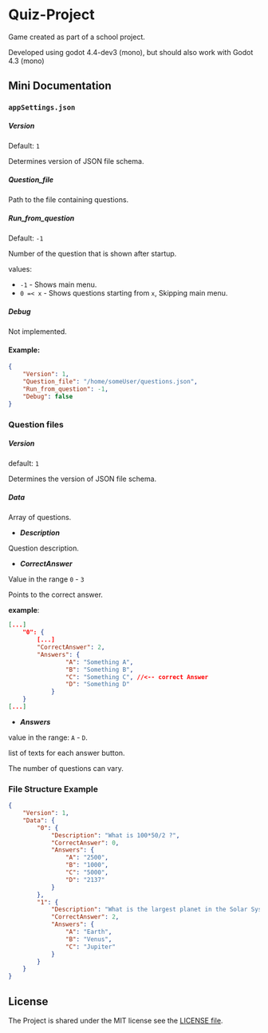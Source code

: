 # Quiz-Project

Game created as part of a school project.

Developed using godot 4.4-dev3 (mono), but should also work with Godot 4.3 (mono)

## Mini Documentation

### `appSettings.json`

##### Version

Default: `1`

Determines version of JSON file schema.

##### Question_file

Path to the file containing questions.

##### Run_from_question

Default: `-1`

Number of the question that is shown after startup.

values:
- `-1` - Shows main menu.
- `0 =< x` - Shows questions starting from `x`, Skipping main menu.

##### Debug
Not implemented.

#### Example:
```json
{
    "Version": 1,
    "Question_file": "/home/someUser/questions.json",
    "Run_from_question": -1,
    "Debug": false
}
```

### Question files

##### Version

default: `1`

Determines the version of JSON file schema.

##### Data

Array of questions.

- ***Description***

Question description.

- ***CorrectAnswer***

Value in the range `0` - `3`

Points to the correct answer.

**example**:

```json
[...]
    "0": {
        [...]
        "CorrectAnswer": 2,
        "Answers": {
                "A": "Something A",
                "B": "Something B",
                "C": "Something C", //<-- correct Answer
                "D": "Something D"
            }
    }
[...]
```
- ***Answers***

value in the range: `A` - `D`.

list of texts for each answer button.

The number of questions can vary.


### File Structure Example
```json
{
    "Version": 1,
    "Data": {
        "0": {
            "Description": "What is 100*50/2 ?",
            "CorrectAnswer": 0,
            "Answers": {
                "A": "2500",
                "B": "1000",
                "C": "5000",
                "D": "2137"
            }
        },
        "1": {
            "Description": "What is the largest planet in the Solar System?",
            "CorrectAnswer": 2,
            "Answers": {
                "A": "Earth",
                "B": "Venus",
                "C": "Jupiter"
            }
        }
    }
}
```

## License

The Project is shared under the MIT license
see the [LICENSE file](LICENSE).